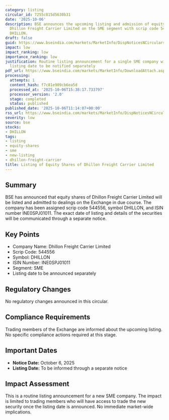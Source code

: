 ```yaml
---
category: listing
circular_id: 7255c815d5630b31
date: '2025-10-06'
description: BSE announces the upcoming listing and admission of equity shares of
  Dhillon Freight Carrier Limited on the SME segment with scrip code 544556 and symbol
  DHILLON.
draft: false
guid: https://www.bseindia.com/markets/MarketInfo/DispNoticesNCirculars.aspx?Noticeid={7059D805-644D-4DB8-8751-D7A3A34ACA62}&noticeno=20251006-25&dt=10/06/2025&icount=25&totcount=64&flag=0
impact: low
impact_ranking: low
importance_ranking: low
justification: Routine listing announcement for a single SME company with specific
  listing date to be notified separately
pdf_url: https://www.bseindia.com/markets/MarketInfo/DownloadAttach.aspx?id=20251006-25&attachedId=
processing:
  attempts: 1
  content_hash: f7c81e909cb6ea5d
  processed_at: '2025-10-06T15:38:17.733797'
  processor_version: '2.0'
  stage: completed
  status: published
published_date: '2025-10-06T11:14:07+00:00'
rss_url: https://www.bseindia.com/markets/MarketInfo/DispNoticesNCirculars.aspx?Noticeid={7059D805-644D-4DB8-8751-D7A3A34ACA62}&noticeno=20251006-25&dt=10/06/2025&icount=25&totcount=64&flag=0
severity: low
source: bse
stocks:
- DHILLON
tags:
- listing
- equity-shares
- sme
- new-listing
- dhillon-freight-carrier
title: Listing of Equity Shares of Dhillon Freight Carrier Limited
---
```


## Summary

BSE has announced that equity shares of Dhillon Freight Carrier Limited will be listed and admitted to dealings on the Exchange in due course. The company has been assigned scrip code 544556, symbol DHILLON, and ISIN number INE0SPJ01011. The exact date of listing and details of the securities will be communicated through a separate notice.

## Key Points

- Company Name: Dhillon Freight Carrier Limited
- Scrip Code: 544556
- Symbol: DHILLON
- ISIN Number: INE0SPJ01011
- Segment: SME
- Listing date to be announced separately

## Regulatory Changes

No regulatory changes announced in this circular.

## Compliance Requirements

Trading members of the Exchange are informed about the upcoming listing. No specific compliance actions required at this stage.

## Important Dates

- **Notice Date:** October 6, 2025
- **Listing Date:** To be informed through a separate notice

## Impact Assessment

This is a routine listing announcement for a new SME company. The impact is limited to trading members who will have access to trade the new security once the listing date is announced. No immediate market-wide implications.